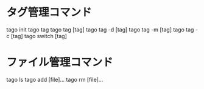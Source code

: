 # タグ管理コマンド
tago init
tago tag
tago tag [tag]
tago tag -d [tag]
tago tag -m [tag]
tago tag -c [tag]
tago switch [tag]

# ファイル管理コマンド
tago ls
tago add [file]...
tago rm [file]...

